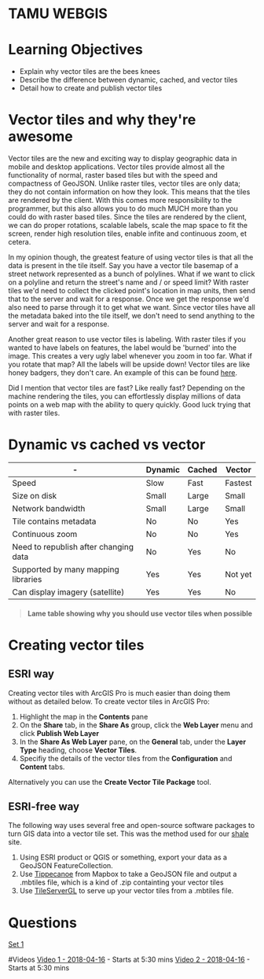# TAMU WEBGIS
>

# Learning Objectives
>
- Explain why vector tiles are the bees knees
- Describe the difference between dynamic, cached, and vector tiles
- Detail how to create and publish vector tiles
# Vector tiles and why they're awesome
Vector tiles are the new and exciting way to display geographic data in mobile and desktop applications. Vector tiles provide almost all the functionality of normal, raster based tiles but with the speed and compactness of GeoJSON. Unlike raster tiles, vector tiles are only data; they do not contain information on how they look. This means that the tiles are rendered by the client. With this comes more responsibility to the programmer, but this also allows you to do much MUCH more than you could do with raster based tiles. Since the tiles are rendered by the client, we can do proper rotations, scalable labels, scale the map space to fit the screen, render high resolution tiles, enable infite and continuous zoom, et cetera.
>
In my opinion though, the greatest feature of using vector tiles is that all the data is present in the tile itself. Say you have a vector tile basemap of a street network represented as a bunch of polylines. What if we want to click on a polyline and return the street's name and / or speed limit? With raster tiles we'd need to collect the clicked point's location in map units, then send that to the server and wait for a response. Once we get the response we'd also need to parse through it to get what we want. Since vector tiles have all the metadata baked into the tile itself, we don't need to send anything to the server and wait for a response. 
>
Another great reason to use vector tiles is labeling. With raster tiles if you wanted to have labels on features, the label would be 'burned' into the image. This creates a very ugly label whenever you zoom in too far. What if you rotate that map? All the labels will be upside down! Vector tiles are like honey badgers, they don't care. An example of this can be found [here](http://shale.tamu.edu/map/).
>
Did I mention that vector tiles are fast? Like really fast? Depending on the machine rendering the tiles, you can effortlessly display millions of data points on a web map with the ability to query quickly. Good luck trying that with raster tiles.

# Dynamic vs cached vs vector
>
\- | Dynamic | Cached | Vector
--- | --- | --- | ---
Speed | Slow | Fast | Fastest
Size on disk | Small | Large | Small
Network bandwidth | Small | Large | Small
Tile contains metadata | No | No | Yes
Continuous zoom | No | No |Yes
Need to republish after changing data | No | Yes | No
Supported by many mapping libraries | Yes | Yes | Not yet
Can display imagery (satellite) | Yes | Yes | No
>#### Lame table showing why you should use vector tiles when possible

# Creating vector tiles
## ESRI way
Creating vector tiles with ArcGIS Pro is much easier than doing them without as detailed below. To create vector tiles in ArcGIS Pro:
>
1. Highlight the map in the **Contents** pane
2. On the **Share** tab, in the **Share As** group, click the **Web Layer** menu and click **Publish Web Layer**
3. In the **Share As Web Layer** pane, on the **General** tab, under the **Layer Type** heading, choose **Vector Tiles**.
4. Specifiy the details of the vector tiles from the **Configuration** and **Content** tabs. 
>
Alternatively you can use the **Create Vector Tile Package** tool.
## ESRI-free way
The following way uses several free and open-source software packages to turn GIS data into a vector tile set. This was the method used for our [shale](shale.tamu.edu/map) site.
1. Using ESRI product or QGIS or something, export your data as a GeoJSON FeatureCollection.
2. Use [Tippecanoe](https://github.com/mapbox/tippecanoe) from Mapbox to take a GeoJSON file and output a .mbtiles file, which is a kind of .zip containting your vector tiles
3. Use [TileServerGL](https://github.com/klokantech/tileserver-gl) to serve up your vector tiles from a .mbtiles file.

# Questions
[Set 1](../reviewquestions/33.md)

#Videos
[Video 1 - 2018-04-16](https://youtu.be/5_HYrOL-w-k) - Starts at 5:30 mins
[Video 2 - 2018-04-16](https://youtu.be/RHpJvk1z4jA) - Starts at 5:30 mins
